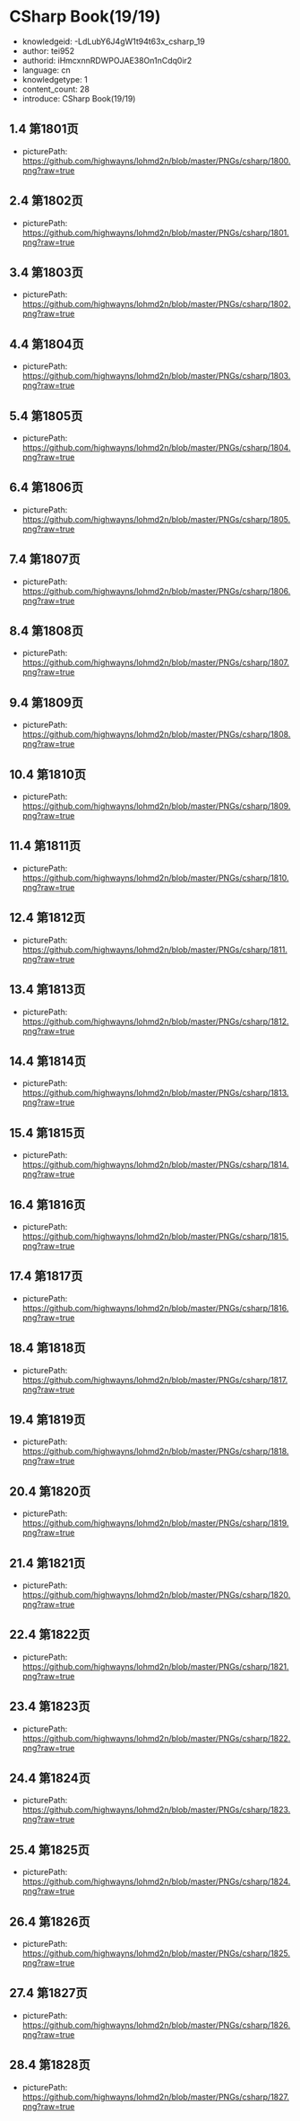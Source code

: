 CSharp Book(19/19)
===
* knowledgeid: -LdLubY6J4gW1t94t63x_csharp_19
* author: tei952
* authorid: iHmcxnnRDWPOJAE38On1nCdq0ir2
* language: cn
* knowledgetype: 1
* content_count: 28
* introduce: CSharp Book(19/19)

## 1.4 第1801页
* picturePath: https://github.com/highwayns/lohmd2n/blob/master/PNGs/csharp/1800.png?raw=true

## 2.4 第1802页
* picturePath: https://github.com/highwayns/lohmd2n/blob/master/PNGs/csharp/1801.png?raw=true

## 3.4 第1803页
* picturePath: https://github.com/highwayns/lohmd2n/blob/master/PNGs/csharp/1802.png?raw=true

## 4.4 第1804页
* picturePath: https://github.com/highwayns/lohmd2n/blob/master/PNGs/csharp/1803.png?raw=true

## 5.4 第1805页
* picturePath: https://github.com/highwayns/lohmd2n/blob/master/PNGs/csharp/1804.png?raw=true

## 6.4 第1806页
* picturePath: https://github.com/highwayns/lohmd2n/blob/master/PNGs/csharp/1805.png?raw=true

## 7.4 第1807页
* picturePath: https://github.com/highwayns/lohmd2n/blob/master/PNGs/csharp/1806.png?raw=true

## 8.4 第1808页
* picturePath: https://github.com/highwayns/lohmd2n/blob/master/PNGs/csharp/1807.png?raw=true

## 9.4 第1809页
* picturePath: https://github.com/highwayns/lohmd2n/blob/master/PNGs/csharp/1808.png?raw=true

## 10.4 第1810页
* picturePath: https://github.com/highwayns/lohmd2n/blob/master/PNGs/csharp/1809.png?raw=true

## 11.4 第1811页
* picturePath: https://github.com/highwayns/lohmd2n/blob/master/PNGs/csharp/1810.png?raw=true

## 12.4 第1812页
* picturePath: https://github.com/highwayns/lohmd2n/blob/master/PNGs/csharp/1811.png?raw=true

## 13.4 第1813页
* picturePath: https://github.com/highwayns/lohmd2n/blob/master/PNGs/csharp/1812.png?raw=true

## 14.4 第1814页
* picturePath: https://github.com/highwayns/lohmd2n/blob/master/PNGs/csharp/1813.png?raw=true

## 15.4 第1815页
* picturePath: https://github.com/highwayns/lohmd2n/blob/master/PNGs/csharp/1814.png?raw=true

## 16.4 第1816页
* picturePath: https://github.com/highwayns/lohmd2n/blob/master/PNGs/csharp/1815.png?raw=true

## 17.4 第1817页
* picturePath: https://github.com/highwayns/lohmd2n/blob/master/PNGs/csharp/1816.png?raw=true

## 18.4 第1818页
* picturePath: https://github.com/highwayns/lohmd2n/blob/master/PNGs/csharp/1817.png?raw=true

## 19.4 第1819页
* picturePath: https://github.com/highwayns/lohmd2n/blob/master/PNGs/csharp/1818.png?raw=true

## 20.4 第1820页
* picturePath: https://github.com/highwayns/lohmd2n/blob/master/PNGs/csharp/1819.png?raw=true

## 21.4 第1821页
* picturePath: https://github.com/highwayns/lohmd2n/blob/master/PNGs/csharp/1820.png?raw=true

## 22.4 第1822页
* picturePath: https://github.com/highwayns/lohmd2n/blob/master/PNGs/csharp/1821.png?raw=true

## 23.4 第1823页
* picturePath: https://github.com/highwayns/lohmd2n/blob/master/PNGs/csharp/1822.png?raw=true

## 24.4 第1824页
* picturePath: https://github.com/highwayns/lohmd2n/blob/master/PNGs/csharp/1823.png?raw=true

## 25.4 第1825页
* picturePath: https://github.com/highwayns/lohmd2n/blob/master/PNGs/csharp/1824.png?raw=true

## 26.4 第1826页
* picturePath: https://github.com/highwayns/lohmd2n/blob/master/PNGs/csharp/1825.png?raw=true

## 27.4 第1827页
* picturePath: https://github.com/highwayns/lohmd2n/blob/master/PNGs/csharp/1826.png?raw=true

## 28.4 第1828页
* picturePath: https://github.com/highwayns/lohmd2n/blob/master/PNGs/csharp/1827.png?raw=true

